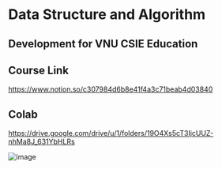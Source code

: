 # Data Structure and Algorithm

## Development for VNU CSIE Education

## Course Link

https://www.notion.so/c307984d6b8e41f4a3c71beab4d03840

## Colab

https://drive.google.com/drive/u/1/folders/19O4Xs5cT3IjcUUZ-nhMa8J_631YbHLRs

![image](https://user-images.githubusercontent.com/89304181/147625354-b5de2507-4376-4e30-8e52-26bd41e86607.png)



